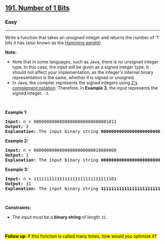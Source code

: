 <h2><a href="https://leetcode.com/problems/number-of-1-bits/">191. Number of 1 Bits</a></h2><h3>Easy</h3><hr><div><p>Write a function that takes an unsigned integer and returns the number of '1' bits it has (also known as the <a href="http://en.wikipedia.org/wiki/Hamming_weight" target="_blank">Hamming weight</a>).</p>

<p><strong>Note:</strong></p>

<ul>
	<li>Note that in some languages, such as Java, there is no unsigned integer type. In this case, the input will be given as a signed integer type. It should not affect your implementation, as the integer's internal binary representation is the same, whether it is signed or unsigned.</li>
	<li>In Java, the compiler represents the signed integers using <a href="https://en.wikipedia.org/wiki/Two%27s_complement" target="_blank">2's complement notation</a>. Therefore, in <strong>Example 3</strong>, the input represents the signed integer. <code>-3</code>.</li>
</ul>

<p>&nbsp;</p>
<p><strong>Example 1:</strong></p>

<pre><strong>Input:</strong> n = 00000000000000000000000000001011
<strong>Output:</strong> 3
<strong>Explanation:</strong> The input binary string <strong>00000000000000000000000000001011</strong> has a total of three '1' bits.
</pre>

<p><strong>Example 2:</strong></p>

<pre><strong>Input:</strong> n = 00000000000000000000000010000000
<strong>Output:</strong> 1
<strong>Explanation:</strong> The input binary string <strong>00000000000000000000000010000000</strong> has a total of one '1' bit.
</pre>

<p><strong>Example 3:</strong></p>

<pre><strong>Input:</strong> n = 11111111111111111111111111111101
<strong>Output:</strong> 31
<strong>Explanation:</strong> The input binary string <strong>11111111111111111111111111111101</strong> has a total of thirty one '1' bits.
</pre>

<p>&nbsp;</p>
<p><strong>Constraints:</strong></p>

<ul>
	<li>The input must be a <strong>binary string</strong> of length <code>32</code>.</li>
</ul>

<p>&nbsp;</p>
<strong><mark id="e332f830-d98a-464f-9b78-34fee8833181" data-private-id="af96665e-801e-47ba-b889-307a2425abe0" data-next-private-id="b2b28733-0377-40aa-a7b0-bdee14133019" class="b8463364-bb5e-4943-87fd-134f7f8a158b a5378d5c-0f38-4080-bf2a-589baff4596e default-yellow-aaddcf5c-0e41-4f83-8a64-58c91f7c6250" tabindex="0">Follow up:</mark></strong><mark data-private-id="b2b28733-0377-40aa-a7b0-bdee14133019" data-first-mark-id="e332f830-d98a-464f-9b78-34fee8833181" class="b8463364-bb5e-4943-87fd-134f7f8a158b a5378d5c-0f38-4080-bf2a-589baff4596e default-yellow-aaddcf5c-0e41-4f83-8a64-58c91f7c6250"> If this function is called many times, how would you optimize it?</mark></div>
